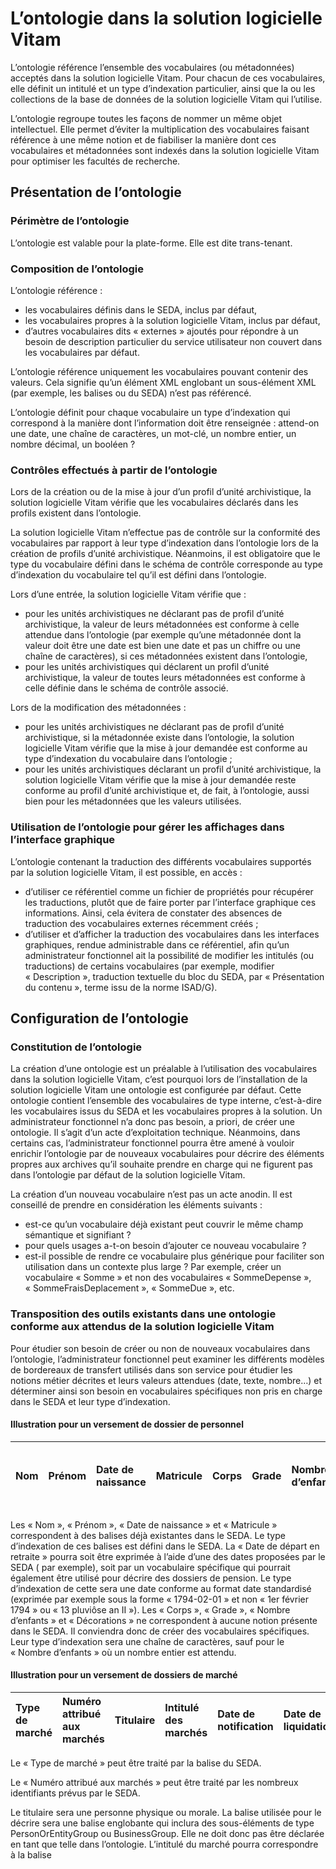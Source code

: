 L’ontologie dans la solution logicielle Vitam
===

L’ontologie référence l’ensemble des vocabulaires (ou métadonnées) acceptés dans la solution logicielle Vitam. Pour chacun de ces vocabulaires, elle définit un intitulé et un type d’indexation particulier, ainsi que la ou les collections de la base de données de la solution logicielle Vitam qui l’utilise.

L’ontologie regroupe toutes les façons de nommer un même objet intellectuel. Elle permet d’éviter la multiplication des vocabulaires faisant référence à une même notion et de fiabiliser la manière dont ces vocabulaires et métadonnées sont indexés dans la solution logicielle Vitam pour optimiser les facultés de recherche.


Présentation de l’ontologie
---
### Périmètre de l’ontologie
L’ontologie est valable pour la plate-forme. Elle est dite trans-tenant.


### Composition de l’ontologie
L’ontologie référence :
- les vocabulaires définis dans le SEDA, inclus par défaut,
- les vocabulaires propres à la solution logicielle Vitam, inclus par défaut,
- d’autres vocabulaires dits « externes » ajoutés pour répondre à un besoin de description particulier du service utilisateur non couvert dans les vocabulaires par défaut.

L’ontologie référence uniquement les vocabulaires pouvant contenir des valeurs. Cela signifie qu’un élément XML englobant un sous-élément XML (par exemple, les balises <Writer> ou <Management> du SEDA) n’est pas référencé.

L’ontologie définit pour chaque vocabulaire un type d’indexation qui correspond à la manière dont l’information doit être renseignée : attend-on une date, une chaîne de caractères, un mot-clé, un nombre entier, un nombre décimal, un booléen ?


### Contrôles effectués à partir de l’ontologie
Lors de la création ou de la mise à jour d’un profil d’unité archivistique, la solution logicielle Vitam vérifie que les vocabulaires déclarés dans les profils existent dans l’ontologie.

La solution logicielle Vitam n’effectue pas de contrôle sur la conformité des vocabulaires par rapport à leur type d’indexation dans l’ontologie lors de la création de profils d’unité archivistique. Néanmoins, il est obligatoire que le type du vocabulaire défini dans le schéma de contrôle corresponde au type d’indexation du vocabulaire tel qu’il est défini dans l’ontologie.

Lors d’une entrée, la solution logicielle Vitam vérifie que :
- pour les unités archivistiques ne déclarant pas de profil d’unité archivistique, la valeur de leurs métadonnées est conforme à celle attendue dans l’ontologie (par exemple qu’une métadonnée dont la valeur doit être une date est bien une date et pas un chiffre ou une chaîne de caractères), si ces métadonnées existent dans l’ontologie,
- pour les unités archivistiques qui déclarent un profil d’unité archivistique, la valeur de toutes leurs métadonnées est conforme à celle définie dans le schéma de contrôle associé.

Lors de la modification des métadonnées :
- pour les unités archivistiques ne déclarant pas de profil d’unité archivistique, si la métadonnée existe dans l’ontologie, la solution logicielle Vitam vérifie que la mise à jour demandée est conforme au type d’indexation du vocabulaire dans l’ontologie ;
- pour les unités archivistiques déclarant un profil d’unité archivistique, la solution logicielle Vitam vérifie que la mise à jour demandée reste conforme au profil d’unité archivistique et, de fait, à l’ontologie, aussi bien pour les métadonnées que les valeurs utilisées.


### Utilisation de l’ontologie pour gérer les affichages dans l’interface graphique
L’ontologie contenant la traduction des différents vocabulaires supportés par la solution logicielle Vitam, il est possible, en accès :
- d’utiliser ce référentiel comme un fichier de propriétés pour récupérer les traductions, plutôt que de faire porter par l’interface graphique ces informations. Ainsi, cela évitera de constater des absences de traduction des vocabulaires externes récemment créés ;
- d’utiliser et d’afficher la traduction des vocabulaires dans les interfaces graphiques, rendue administrable dans ce référentiel, afin qu’un administrateur fonctionnel ait la possibilité de modifier les intitulés (ou traductions) de certains vocabulaires (par exemple, modifier « Description », traduction textuelle du bloc <Description> du SEDA, par « Présentation du contenu », terme issu de la norme ISAD/G).


Configuration de l’ontologie
----
### Constitution de l’ontologie
La création d’une ontologie est un préalable à l’utilisation des vocabulaires dans la solution logicielle Vitam, c’est pourquoi lors de l’installation de la solution logicielle Vitam une ontologie est configurée par défaut. Cette ontologie contient l’ensemble des vocabulaires de type interne, c’est-à-dire les vocabulaires issus du SEDA et les vocabulaires propres à la solution.
Un administrateur fonctionnel n’a donc pas besoin, a priori, de créer une ontologie. Il s’agit d’un acte d’exploitation technique.
Néanmoins, dans certains cas, l’administrateur fonctionnel pourra être amené à vouloir enrichir l’ontologie par de nouveaux vocabulaires pour décrire des éléments propres aux archives qu’il souhaite prendre en charge qui ne figurent pas dans l’ontologie par défaut de la solution logicielle Vitam.

La création d’un nouveau vocabulaire n’est pas un acte anodin. Il est conseillé de prendre en considération les éléments suivants :
- est-ce qu’un vocabulaire déjà existant peut couvrir le même champ sémantique et signifiant ?
- pour quels usages a-t-on besoin d’ajouter ce nouveau vocabulaire ?
- est-il possible de rendre ce vocabulaire plus générique pour faciliter son utilisation dans un contexte plus large ? Par exemple, créer un vocabulaire « Somme » et non des vocabulaires « SommeDepense », « SommeFraisDeplacement », « SommeDue », etc.


### Transposition des outils existants dans une ontologie conforme aux attendus de la solution logicielle Vitam
Pour étudier son besoin de créer ou non de nouveaux vocabulaires dans l’ontologie, l’administrateur fonctionnel peut examiner les différents modèles de bordereaux de transfert utilisés dans son service pour étudier les notions métier décrites et leurs valeurs attendues (date, texte, nombre…) et déterminer ainsi son besoin en vocabulaires spécifiques non pris en charge dans le SEDA et leur type d’indexation.

#### Illustration pour un versement de dossier de personnel

|Nom|Prénom|Date de naissance|Matricule|Corps|Grade|Nombre d’enfants|Date de départ en retraite|Décorations|
|:----|:----|:----|:----|:----|:----|:----|:----|:----|

Les « Nom », « Prénom », « Date de naissance » et « Matricule » correspondent à des balises déjà existantes dans le SEDA. Le type d’indexation de ces balises est défini dans le SEDA.
La « Date de départ en retraite » pourra soit être exprimée à l’aide d’une des dates proposées par le SEDA (<EndDate> par exemple), soit par un vocabulaire spécifique <DateDepartRetraite> qui pourrait également être utilisé pour décrire des dossiers de pension. Le type d’indexation de cette <DateDepartRetraite> sera une date conforme au format date standardisé (exprimée par exemple sous la forme « 1794-02-01 » et non « 1er février 1794 » ou « 13 pluviôse an II »).
Les « Corps », « Grade », « Nombre d’enfants » et « Décorations » ne correspondent à aucune notion présente dans le SEDA. Il conviendra donc de créer des vocabulaires spécifiques. Leur type d’indexation sera une chaîne de caractères, sauf pour le « Nombre d’enfants » où un nombre entier est attendu.

#### Illustration pour un versement de dossiers de marché

|Type de marché|Numéro attribué aux marchés|Titulaire|Intitulé des marchés|Date de notification|Date de liquidation|
|:----|:----|:----|:----|:----|:----|

Le « Type de marché » peut être traité par la balise <DocumentType> du SEDA.

Le « Numéro attribué aux marchés » peut être traité par les nombreux identifiants prévus par le SEDA.

Le titulaire sera une personne physique ou morale. La balise utilisée pour le décrire sera une balise englobante qui inclura des sous-éléments de type PersonOrEntityGroup ou BusinessGroup. Elle ne doit donc pas être déclarée en tant que telle dans l’ontologie.
L’intitulé du marché pourra correspondre à la balise <Title>.

Pour les « Date de notification » et « Date de liquidation », on pourra utiliser des balises du groupe DateGroup comme <TransactedDate> ou <EndDate> plutôt que de créer des vocabulaires spécifiques de type « DateDeLiquidation ».

Le type d’indexation des balises sera conforme à leur type d’indexation défini dans le SEDA.


### Gestion des identifiants de l’ontologie
L’ontologie fonctionne en mode « esclave ». Ce référentiel interne à la solution logicielle Vitam a vocation à être une copie locale d’un référentiel administré dans le front-office des plates-formes d’archivage, de façon à permettre le partage des vocabulaires entre applications ou entre archives physiques et électroniques. C’est donc le front office qui fournit les identifiants, pour les vocabulaires externes uniquement.


### Formalisation de l’ontologie
L’ontologie est importée dans la solution logicielle Vitam sous la forme d’un fichier au format JSON.
Un vocabulaire doit comporter les éléments suivants :
- identifiant unique dans l’ensemble du système (obligatoire) ;
- nom du vocabulaire (facultatif) ;
- traduction du vocabulaire, explicitant de manière intelligible le nom du vocabulaire (facultatif) ;
- description (facultatif) ;
- type d’indexation du vocabulaire, correspondant à un type attendu par le moteur de recherche Elastic Search (obligatoire) ;
- origine du vocabulaire, précisant la provenance du vocabulaire (facultatif). Sa valeur peut être égale à :
    - INTERNAL : pour les vocabulaires conformes au SEDA et les vocabulaires propres à la solution logicielle Vitam ;
    - EXTERNAL : pour les vocabulaires non gérés nativement par les deux précédents items et ajoutés pour répondre à un besoin particulier ;
- collection(s) de la base de données MongoDB qui utilise(nt) le vocabulaire en question (obligatoire).

Pour en savoir plus, consulter le [document VITAM. Modèle de données](./modele_de_donnees.md).


Modification de l’ontologie
----
La modification de l’ontologie s’effectue par un ré-import de l’ontologie, en mode « annule et remplace ». C’est un acte d’administration lourd, car il peut nécessiter à la suite du ré-import une réindexation potentiellement longue. Cette réindexation est un acte d’administration technique.

La solution logicielle Vitam permet :
- d’ajouter un nouveau vocabulaire ;
- de modifier les informations associées à un vocabulaire (dont le type d’indexation) ;
- de supprimer un vocabulaire.
Cette action provoque la création d’une nouvelle version du référentiel.

La suppression d’un vocabulaire concerne exclusivement les vocabulaires d’origine externe, sauf en cas de mise à jour du modèle de données Vitam ou de publication d’une nouvelle version du SEDA.

La solution logicielle Vitam permet de paramétrer les possibilités de mise à jour de l’ontologie à l’initialisation de la plate-forme :
- elle peut interdire toute modification des vocabulaires internes, qui ont vocation à ne pas être modifiés ni surtout supprimés en production ;
- elle peut forcer la mise à jour des types d’indexation, sans tenir compte des règles prédéfinies.

Pour un vocabulaire externe et, si le paramétrage de l’ontologie le permet, pour un vocabulaire interne, les champs modifiables sont :
- le nom du vocabulaire :
    - tel qu’il est défini dans la nomenclature du SEDA ;
    - tel qu’il est retourné via la solution logicielle ;
- la traduction du vocabulaire ;
- la description ;
- le type d’indexation du vocabulaire, correspondant à un type attendu par le moteur de recherche Elastic Search ;
- l’origine du vocabulaire (les valeurs acceptées sont : INTERNAL, EXTERNAL) ;
- la collection de la base de données MongoDB qui utilise le vocabulaire en question (ce champ doit toujours contenir une référence à au moins une collection).

La mise à jour du référentiel peut échouer pour les motifs suivants :
- ajout d’un vocabulaire dont l’identifiant est déjà utilisé par un autre vocabulaire de l’ontologie ;
- ajout d’un vocabulaire dont l’identifiant ne correspond pas aux règles imposées par la solution logicielle Vitam ;
- incompatibilité entre le nouveau et l’ancien type d’indexation ;
- suppression d’un vocabulaire utilisé dans un profil d’unité archivistique.

Les opérations de modification des types d’indexation doivent obligatoirement être accompagnées d’un acte technique d’exploitation, afin que la nouvelle indexation soit effective et prise en compte par le moteur de recherche Elastic Search et que les données soient ré-indexées en base.
La suppression d’un vocabulaire doit être accompagnée d’un acte d’exploitation technique visant à supprimer l’indexation du vocabulaire concerné dans le moteur de recherche Elastic Search, sans quoi le vocabulaire ne sera pas complètement supprimé de la solution logicielle Vitam.
Pour plus d’information, consulter la [documentation d’exploitation](http://www.programmevitam.fr/ressources/DocCourante/html/exploitation/).

Les différentes versions de l’ontologie font l’objet d’une sauvegarde sur les offres de stockage utilisées par l’implémentation de la solution logicielle Vitam.


Pour aller plus loin, consulter le [document VITAM. Ontologie](./ontologie.md).